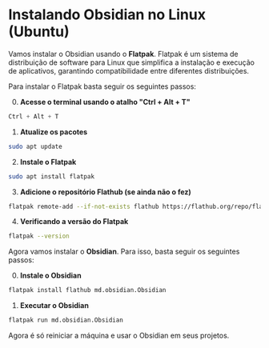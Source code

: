 # Instalando Obsidian no Linux (Ubuntu)

Vamos instalar o Obsidian usando o **Flatpak**. Flatpak é um sistema de distribuição de software para Linux que simplifica a instalação e execução de aplicativos, garantindo compatibilidade entre diferentes distribuições.

Para instalar o Flatpak basta seguir os seguintes passos:

0. **Acesse o terminal usando o atalho "Ctrl + Alt + T"**
```scss
Ctrl + Alt + T
```

1. **Atualize os pacotes**
```bash
sudo apt update
```

2. **Instale o Flatpak**
```bash
sudo apt install flatpak
```

3. **Adicione o repositório Flathub (se ainda não o fez)**
```bash
flatpak remote-add --if-not-exists flathub https://flathub.org/repo/flathub.flatpakrepo

```

4. **Verificando a versão do Flatpak**
```bash
flatpak --version
```

Agora vamos instalar o **Obsidian**. Para isso, basta seguir os seguintes passos:

0. **Instale o Obsidian**
```bash
flatpak install flathub md.obsidian.Obsidian
```

1. **Executar o Obsidian**
```bash
flatpak run md.obsidian.Obsidian
```

Agora é só reiniciar a máquina e usar o Obsidian em seus projetos. 
